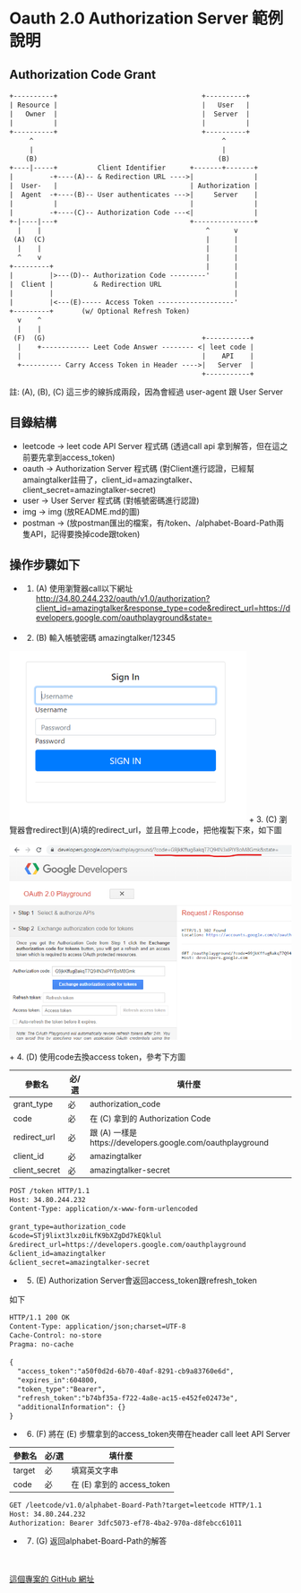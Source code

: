 # Oauth 2.0 Authorization Server 範例說明

## Authorization Code Grant


    +----------+                                    +----------+
    | Resource |                                    |   User   |
    |   Owner  |                                    |  Server  |
    |          |                                    |          |
    +----------+                                    +----------+
         ^                                               ^
         |                                               |
        (B)                                             (B)
    +----|-----+          Client Identifier      +-------+-------+
    |         -+----(A)-- & Redirection URL ---->|               |
    |  User-   |                                 | Authorization |
    |  Agent  -+----(B)-- User authenticates --->|     Server    |
    |          |                                 |               |
    |         -+----(C)-- Authorization Code ---<|               |
    +-|----|---+                                 +---------------+
      |    |                                         ^      v
     (A)  (C)                                        |      |
      |    |                                         |      |
      ^    v                                         |      |
    +---------+                                      |      |
    |         |>---(D)-- Authorization Code ---------'      |
    |  Client |          & Redirection URL                  |
    |         |                                             |
    |         |<---(E)----- Access Token -------------------'
    +---------+       (w/ Optional Refresh Token)
      v    ^
      |    |
     (F)  (G)                                       +-----------+
      |    +------------ Leet Code Answer -------- <| leet code |
      |                                             |    API    |
      +---------- Carry Access Token in Header ---->|   Server  |
                                                    +-----------+

註: (A), (B), (C) 這三步的線拆成兩段，因為會經過 user-agent 跟 User Server

## 目錄結構

+ leetcode -> leet code API Server 程式碼 (透過call api 拿到解答，但在這之前要先拿到access_token)
+ oauth -> Authorization Server 程式碼 (對Client進行認證，已經幫amaingtalker註冊了，client_id=amazingtalker、client_secret=amazingtalker-secret)
+ user -> User Server 程式碼 (對帳號密碼進行認證)
+ img -> img (放README.md的圖)
+ postman -> (放postman匯出的檔案，有/token、/alphabet-Board-Path兩隻API，記得要換掉code跟token)


## 操作步驟如下

+ 1. (A)  使用瀏覽器call以下網址 http://34.80.244.232/oauth/v1.0/authorization?client_id=amazingtalker&response_type=code&redirect_url=https://developers.google.com/oauthplayground&state=
<BR></BR>
+ 2. (B) 輸入帳號密碼 amazingtalker/12345
<img src="./img/login_page.png" style="zoom:80%" />
+ 3. (C) 瀏覽器會redirect到(A)填的redirect_url，並且帶上code，把他複製下來，如下圖
<BR></BR>
<img src="./img/Authorization_Code.png" style="zoom:80%" />
<BR></BR>
+ 4. (D) 使用code去換access token，參考下方圖


參數名       | 必/選	| 填什麼 
-------------|-------|--------------------------------------------
grant_type   | 必    | authorization_code
code         | 必    | 在 (C) 拿到的 Authorization Code
redirect_url | 必    | 跟 (A) 一樣是https://developers.google.com/oauthplayground
client_id    | 必    | amazingtalker
client_secret| 必    | amazingtalker-secret

    POST /token HTTP/1.1
    Host: 34.80.244.232
    Content-Type: application/x-www-form-urlencoded

    grant_type=authorization_code
    &code=STj9lixt3lxz0iLfK9bXZgDd7kEQklul
    &redirect_url=https://developers.google.com/oauthplayground
    &client_id=amazingtalker
    &client_secret=amazingtalker-secret

+ 5. (E) Authorization Server會返回access_token跟refresh_token

如下

    HTTP/1.1 200 OK
    Content-Type: application/json;charset=UTF-8
    Cache-Control: no-store
    Pragma: no-cache

    {
      "access_token":"a50f0d2d-6b70-40af-8291-cb9a83760e6d",
      "expires_in":604800,
      "token_type":"Bearer",
      "refresh_token":"b74bf35a-f722-4a8e-ac15-e452fe02473e",
      "additionalInformation": {}
    }

+ 6. (F) 將在 (E) 步驟拿到的access_token夾帶在header call leet API Server

參數名       | 必/選	| 填什麼 
-------------|-------|--------------------------------------------
target       | 必    | 填寫英文字串
code         | 必    | 在 (E) 拿到的 access_token

    GET /leetcode/v1.0/alphabet-Board-Path?target=leetcode HTTP/1.1
    Host: 34.80.244.232
    Authorization: Bearer 3dfc5073-ef78-4ba2-970a-d8febcc61011

+ 7. (G) 返回alphabet-Board-Path的解答

<BR></BR>
[這個專案的 GitHub 網址](https://github.com/powerbenson/oauth-server-example)